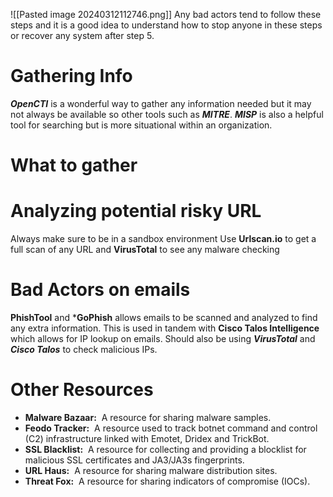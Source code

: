 
![[Pasted image 20240312112746.png]]
Any bad actors tend to follow these steps and it is a good idea to understand how to stop anyone in these steps or recover any system after step 5.
# Gathering Info
***OpenCTI*** is a wonderful way to gather any information needed but it may not always be available so other tools such as ***MITRE***. ***MISP*** is also a helpful tool for searching but is more situational within an organization.

# What to gather

# Analyzing potential risky URL
Always make sure to be in a sandbox environment 
Use **Urlscan.io** to get a full scan of any URL and **VirusTotal** to see any malware checking

# Bad Actors on emails
**PhishTool**  and ***GoPhish** allows emails to be scanned and analyzed to find any extra information. This is used in tandem with **Cisco Talos Intelligence** which allows for IP lookup on emails. Should also be using ***VirusTotal*** and  ***Cisco Talos*** to check malicious IPs.

# Other Resources 
- **Malware Bazaar:**  A resource for sharing malware samples.
- **Feodo Tracker:**  A resource used to track botnet command and control (C2) infrastructure linked with Emotet, Dridex and TrickBot.
- **SSL Blacklist:**  A resource for collecting and providing a blocklist for malicious SSL certificates and JA3/JA3s fingerprints.
- **URL Haus:**  A resource for sharing malware distribution sites.
- **Threat Fox:**  A resource for sharing indicators of compromise (IOCs).